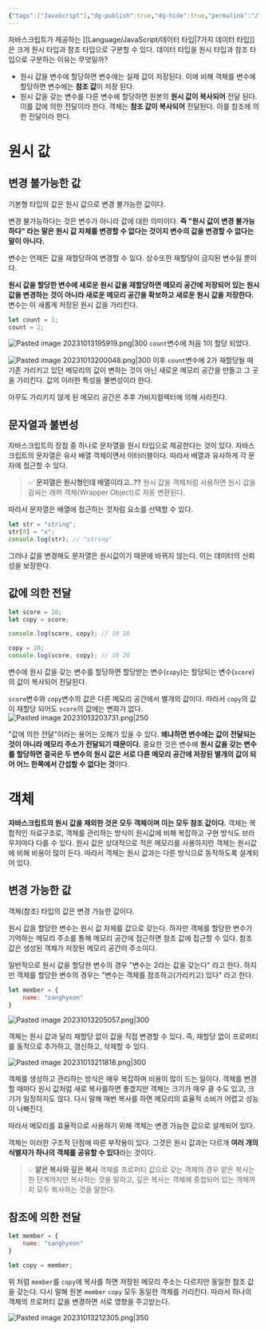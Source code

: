 ```yaml
---
{"tags":["JavaScript"],"dg-publish":true,"dg-hide":true,"permalink":"/language/java-script//","hide":true,"dgPassFrontmatter":true,"noteIcon":""}
---
```


자바스크립트가 제공하는 [[Language/JavaScript/데이터 타입\|7가지 데이터 타입]]은 크게 원시 타입과 참조 타입으로 구분할 수 있다. 데이터 타입을 원시 타입과 참조 타입으로 구분하는 이유는 무엇일까?

- 원시 값을 변수에 할당하면 변수에는 실제 값이 저장된다. 이에 비해 객체를 변수에 할당하면 변수에는 **참조 값**이 저장 된다.
- 원시 값을 갖는 변수를 다른 변수에 할당하면 원본의 **원시 값이 복사되어** 전달 된다. 이를 값에 의한 전달이라 한다. 객체는 **참조 값이 복사되어** 전달된다. 이를 참조에 의한 전달이라 한다.

# 원시 값
## 변경 불가능한 값
기본형 타입의 값은 원시 값으로 변경 불가능한 값이다. 

변경 불가능하다는 것은 변수가 아니라 값에 대한 의미이다. **즉 "원시 값이 변경 불가능하다" 라는 말은 원시 값 자체를 변경할 수 없다는 것이지 변수의 값을 변경할 수 없다는 말이 아니다.**

변수는 언제든 값을 재할당하여 변경할 수 있다. 상수또한 재할당이 금지된 변수일 뿐이다.

**원시 값을 할당한 변수에 새로운 원시 값을 재할당하면 메모리 공간에 저장되어 있는 원시 값을 변경하는 것이 아니라 새로운 메모리 공간을 확보하고 새로운 원시 값을 저장한다.** 변수는 이 새롭게 저장된 원시 값을 가리킨다.

```js
let count = 1;
count = 2;
```

![Pasted image 20231013195919.png|300](/img/user/Language/JavaScript/Pasted%20image%2020231013195919.png)
`count`변수에 처음 1이 할당 되었다.

![Pasted image 20231013200048.png|300](/img/user/Language/JavaScript/Pasted%20image%2020231013200048.png)
이후 `count`변수에 2가 재할당될 때 기존 가리키고 있던 메모리의 값이 변하는 것이 아닌 새로운 메모리 공간을 만들고 그 곳을 가리킨다.
값의 이러한 특성을 불변성이라 한다.

아무도 가리키지 않게 된 메모리 공간은 추후 가비지컬렉터에 의해 사라진다.

## 문자열과 불변성
자바스크립트의 장점 중 하나로 문자열을 원시 타입으로 제공한다는 것이 있다. 자바스크립트의 문자열은 유사 배열 객체이면서 이터러블이다. 따라서 배열과 유사하게 각 문자에 접근할 수 있다.

> ✅ **문자열은 원시형인데 배열이라고..??**
> 원시 값을 객체처럼 사용하면 원시 값을 감싸는 래퍼 객체(Wrapper Object)로 자동 변환된다.

따라서 문자열은 배열에 접근하는 것처럼 요소를 선택할 수 있다.
```js
let str = "string";
str[0] = "x";
console.log(str); // "string"
```
그러나 값을 변경해도 문자열은 원시값이기 때문에 바뀌지 않는다. 이는 데이터의 신뢰성을 보장한다.

## 값에 의한 전달
```js
let score = 10;
let copy = score;

console.log(score, copy); // 10 10

copy = 20;
console.log(score, copy); // 10 20
```
변수에 원시 값을 갖는 변수를 할당하면 할당받는 변수(`copy`)는 할당되는 변수(`score`)의 값이 복사되어 전달된다.

`score`변수와 `copy`변수의 값은 다른 메모리 공간에서 별개의 값이다. 따라서 `copy`의 값이 재할당 되어도 `score`의 값에는 변화가 없다.
![Pasted image 20231013203731.png|250](/img/user/Language/JavaScript/Pasted%20image%2020231013203731.png)

"값에 의한 전달"이라는 용어는 오해가 있을 수 있다. **왜냐하면 변수에는 값이 전달되는 것이 아니라 메모리 주소가 전달되기 때문이다.** 중요한 것은 변수에 **원시 값을 갖는 변수를 할당하면 결국은 두 변수의 원시 값은 서로 다른 메모리 공간에 저장된 별개의 값이 되어 어느 한쪽에서 간섭할 수 없다는 것**이다.


# 객체
**자바스크립트의 원시 값을 제외한 것은 모두 객체이며 이는 모두 참조 값이다.**
객체는 복합적인 자료구조로, 객체를 관리하는 방식이 원시값에 비해 복잡하고 구현 방식도 브라우저마다 다를 수 있다. 원시 값은 상대적으로 적은 메모리를 사용하지만 객체는 원시값에 비해 비용이 많이 든다. 따라서 객체는 원시 값과는 다른 방식으로 동작하도록 설계되어 있다.

## 변경 가능한 값
객체(참조) 타입의 값은 변경 가능한 값이다.

원시 값을 할당한 변수는 원시 값 자체를 값으로 갖는다. 하자만 객체를 할당한 변수가 기억하는 메모리 주소를 통해 메모리 공간에 접근하면 참조 값에 접근할 수 있다. 참조 값은 생성된 객체가 저장된 메모리 공간의 주소이다.

일반적으로 원시 값을 할당한 변수의 경우 "변수는 2라는 값을 갖는다" 라고 한다. 하지만 객체를 할당한 변수의 경우는 "변수는 객체를 참조하고(가리키고) 있다" 라고 한다.
```js
let member = {
	name: "sanghyeon"
}
```

![Pasted image 20231013205057.png|300](/img/user/Language/JavaScript/Pasted%20image%2020231013205057.png)


객체는 원시 값과 달리 재할당 없이 값을 직접 변경할 수 있다. 즉, 재할당 없이 프로퍼티를 동적으로 추가하고, 갱신하고, 삭제할 수 있다.

![Pasted image 20231013211818.png|300](/img/user/Language/JavaScript/Pasted%20image%2020231013211818.png)

객체를 생성하고 관리하는 방식은 매우 복잡하며 비용이 많이 드는 일이다. 객체를 변경할 때마다 원시 값처럼 새로 복사를하면 좋겠지만 객체는 크기가 매우 클 수도 있고, 크기가 일정하지도 않다. 다시 말해 매번 복사를 하면 메모리의 효율적 소비가 어렵고 성능이 나빠진다.

따라서 메모리를 효율적으로 사용하기 위해 객체는 변경 가능한 값으로 설계되어 있다.

객체는 이러한 구조적 단점에 따른 부작용이 있다. 그것은 원시 값과는 다르개 **여러 개의 식별자가 하나의 객체를 공유할 수 있다**라는 것이다.

> 💡 **얕은 복사와 깊은 복사**
> 객체를 프로퍼티 값으로 갖는 객체의 경우 얕은 복사는 한 단계까지만 복사하는 것을 말하고, 깊은 복사는 객체에 중첩되어 있는 개체까지 모두 복사하는 것을 말한다.

## 참조에 의한 전달
```js
let member = {
	name: "sanghyeon"
}

let copy = member;
```

위 처럼 `member`를 `copy`에 복사를 하면 저장된 메모리 주소는 다르지만 동일한 참조 값을 갖는다. 다시 말해 원본 `member` `copy` 모두 동일한 객체를 가리킨다. 따라서 하나의 객체의 프로퍼티 값을 변경하면 서로 영향을 주고받는다.


![Pasted image 20231013212305.png|350](/img/user/Language/JavaScript/Pasted%20image%2020231013212305.png)